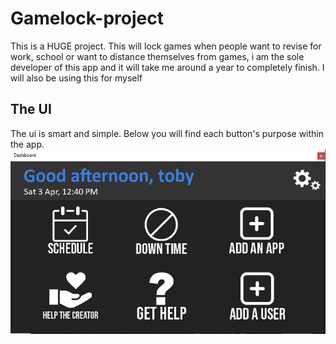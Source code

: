 # Gamelock-project
This is a HUGE project. This will lock games when people want to revise for work, school or want to distance themselves from games, i am the sole developer of this app and it will take me around a year to completely finish. I will also be using this for myself

## The UI
The ui is smart and simple. Below you will find each button's purpose within the app.
![](image/ui.png)
